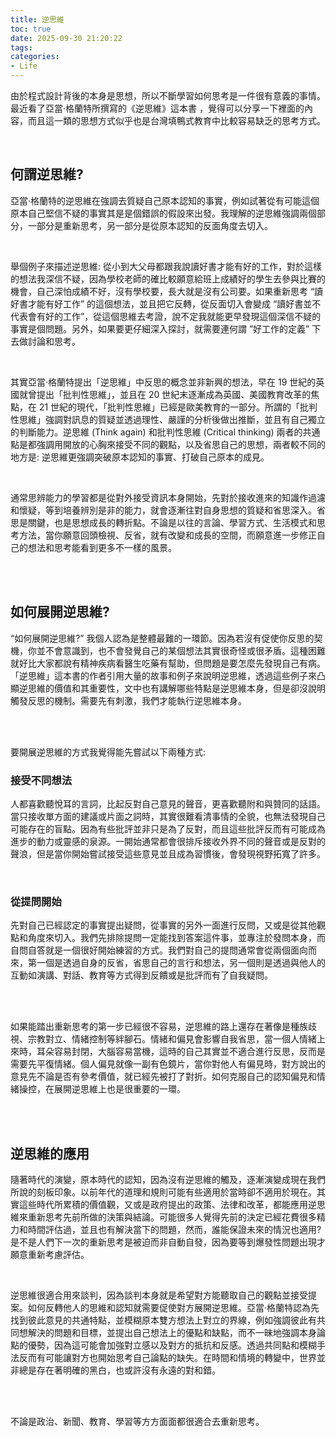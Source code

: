 ```yaml
---
title: 逆思維
toc: true
date: 2025-09-30 21:20:22
tags:
categories:
- Life
---
```


由於程式設計背後的本身是思想，所以不斷學習如何思考是一件很有意義的事情。最近看了亞當·格蘭特所撰寫的《逆思維》這本書	，覺得可以分享一下裡面的內容，而且這一類的思想方式似乎也是台灣填鴨式教育中比較容易缺乏的思考方式。

<!-- more -->

<br/>

## 何謂逆思維?
亞當·格蘭特的逆思維在強調去質疑自己原本認知的事實，例如試著從有可能這個原本自己堅信不疑的事實其是是個錯誤的假設來出發。我理解的逆思維強調兩個部分，一部分是重新思考，另一部分是從原本認知的反面角度去切入。

<br/>

舉個例子來描述逆思維: 從小到大父母都跟我說讀好書才能有好的工作，對於這樣的想法我深信不疑，因為學校老師的確比較願意給班上成績好的學生去參與比賽的機會，自己深怕成績不好，沒有學校要，長大就是沒有公司要。如果重新思考 “讀好書才能有好工作” 的這個想法，並且把它反轉，從反面切入會變成 “讀好書並不代表會有好的工作”，從這個思維去考證，說不定我就能更早發現這個深信不疑的事實是個問題。另外，如果要更仔細深入探討，就需要連何謂 ”好工作的定義” 下去做討論和思考。

<br/>

其實亞當·格蘭特提出「逆思維」中反思的概念並非新興的想法，早在 19 世紀的英國就曾提出「批判性思維」，並且在 20 世紀末逐漸成為英國、美國教育改革的焦點，在 21 世紀的現代，「批判性思維」已經是歐美教育的一部分。所謂的「批判性思維」強調對訊息的質疑並透過理性、嚴謹的分析後做出推斷，並且有自己獨立的判斷能力。逆思維 (Think again) 和批判性思維 (Critical thinking) 兩者的共通點是都強調用開放的心胸來接受不同的觀點，以及省思自己的思想，兩者較不同的地方是: 逆思維更強調突破原本認知的事實、打破自己原本的成見。

<br/>

通常思辨能力的學習都是從對外接受資訊本身開始，先對於接收進來的知識作過濾和懷疑，等到培養辨別是非的能力，就會逐漸往對自身思想的質疑和省思深入。省思是關鍵，也是思想成長的轉折點。不論是以往的言論、學習方式、生活模式和思考方法，當你願意回頭檢視、反省，就有改變和成長的空間，而願意進一步修正自己的想法和思考能看到更多不一樣的風景。

<br/><br/>

## 如何展開逆思維?
“如何展開逆思維?” 我個人認為是整體最難的一環節。因為若沒有促使你反思的契機，你並不會意識到，也不會發覺自己的某個想法其實很奇怪或很矛盾。這種困難就好比大家都說有精神疾病看醫生吃藥有幫助，但問題是要怎麼先發現自己有病。「逆思維」這本書的作者引用大量的故事和例子來說明逆思維，透過這些例子來凸顯逆思維的價值和其重要性，文中也有講解哪些特點是逆思維本身，但是卻沒說明觸發反思的機制。需要先有刺激，我們才能執行逆思維本身。

<br/><br/>

要開展逆思維的方式我覺得能先嘗試以下兩種方式: 

### 接受不同想法
人都喜歡聽悅耳的言詞，比起反對自己意見的聲音，更喜歡聽附和與贊同的話語。當只接收單方面的建議或片面之詞時，其實很難看清事情的全貌，也無法發現自己可能存在的盲點。因為有些批評並非只是為了反對，而且這些批評反而有可能成為進步的動力或靈感的泉源。一開始通常都會很排斥接收外界不同的聲音或是反對的聲浪，但是當你開始嘗試接受這些意見並且成為習慣後，會發現視野拓寬了許多。

<br/>

### 從提問開始
先對自己已經認定的事實提出疑問，從事實的另外一面進行反問，又或是從其他觀點和角度來切入。我們先排除提問一定能找到答案這件事，並專注於發問本身，而自問自答就是一個很好開始練習的方式。我們對自己的提問通常會從兩個面向而來，第一個是透過自身的反省，省思自己的言行和想法，另一個則是透過與他人的互動如演講、對話、教育等方式得到反饋或是批評而有了自我疑問。

<br/><br/>

如果能踏出重新思考的第一步已經很不容易，逆思維的路上還存在著像是種族歧視、宗教對立、情緒控制等絆腳石。情緒和偏見會影響自我省思，當一個人情緒上來時，耳朵容易封閉，大腦容易當機，這時的自己其實並不適合進行反思，反而是需要先平復情緒。個人偏見就像一副有色鏡片，當你對他人有偏見時，對方說出的意見先不論是否有參考價值，就已經先被打了對折。如何克服自己的認知偏見和情緒操控，在展開逆思維上也是很重要的一環。

<br/><br/>

## 逆思維的應用
隨著時代的演變，原本時代的認知，因為沒有逆思維的觸及，逐漸演變成現在我們所說的刻板印象。以前年代的道理和規則可能有些適用於當時卻不適用於現在。其實這些時代所累積的價值觀，又或是政府提出的政策、法律和改革，都能應用逆思維來重新思考先前所做的決策與結論。可能很多人覺得先前的決定已經花費很多精力和時間評估過，並且也有解決當下的問題，然而，誰能保證未來的情況也適用? 是不是人們下一次的重新思考是被迫而非自動自發，因為要等到爆發性問題出現才願意重新考慮評估。

<br/>

逆思維很適合用來談判，因為談判本身就是希望對方能聽取自己的觀點並接受提案。如何反轉他人的思維和認知就需要促使對方展開逆思維。亞當·格蘭特認為先找到彼此意見的共通特點，並模糊原本雙方想法上對立的界線，例如強調彼此有共同想解決的問題和目標，並提出自己想法上的優點和缺點，而不一昧地強調本身論點的優勢，因為這可能會加強對立感以及對方的抵抗和反感。透過共同點和模糊手法反而有可能讓對方也開始思考自己論點的缺失。在時間和情境的轉變中，世界並非總是存在著明確的黑白，也或許沒有永遠的對和錯。

<br/><br/>

不論是政治、新聞、教育、學習等方方面面都很適合去重新思考。

<br/>